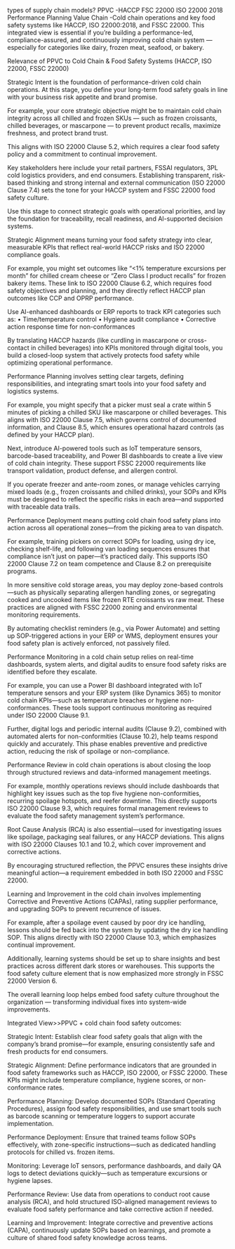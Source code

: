 types of supply chain models?
PPVC -HACCP FSC 22000 ISO 22000 2018
Performance Planning Value Chain -Cold chain operations and key food safety systems like HACCP, ISO 22000:2018, and FSSC 22000. 
This integrated view is essential if you’re building a performance-led, compliance-assured, and continuously improving cold chain system — especially for categories like dairy, frozen meat, seafood, or bakery.

Relevance of PPVC to Cold Chain & Food Safety Systems (HACCP, ISO 22000, FSSC 22000)

Strategic Intent is the foundation of performance-driven cold chain operations. At this stage, you define your long-term food safety goals in line with your business risk appetite and brand promise.

For example, your core strategic objective might be to maintain cold chain integrity across all chilled and frozen SKUs — such as frozen croissants, chilled beverages, or mascarpone — to prevent product recalls, maximize freshness, and protect brand trust.

This aligns with ISO 22000 Clause 5.2, which requires a clear food safety policy and a commitment to continual improvement.

Key stakeholders here include your retail partners, FSSAI regulators, 3PL cold logistics providers, and end consumers. Establishing transparent, risk-based thinking and strong internal and external communication (ISO 22000 Clause 7.4) sets the tone for your HACCP system and FSSC 22000 food safety culture.

Use this stage to connect strategic goals with operational priorities, and lay the foundation for traceability, recall readiness, and AI-supported decision systems.

Strategic Alignment means turning your food safety strategy into clear, measurable KPIs that reflect real-world HACCP risks and ISO 22000 compliance goals.

For example, you might set outcomes like “<1% temperature excursions per month” for chilled cream cheese or “Zero Class I product recalls” for frozen bakery items. These link to ISO 22000 Clause 6.2, which requires food safety objectives and planning, and they directly reflect HACCP plan outcomes like CCP and OPRP performance.

Use AI-enhanced dashboards or ERP reports to track KPI categories such as:
	•	Time/temperature control
	•	Hygiene audit compliance
	•	Corrective action response time for non-conformances

By translating HACCP hazards (like curdling in mascarpone or cross-contact in chilled beverages) into KPIs monitored through digital tools, you build a closed-loop system that actively protects food safety while optimizing operational performance.

Performance Planning involves setting clear targets, defining responsibilities, and integrating smart tools into your food safety and logistics systems.

For example, you might specify that a picker must seal a crate within 5 minutes of picking a chilled SKU like mascarpone or chilled beverages. This aligns with ISO 22000 Clause 7.5, which governs control of documented information, and Clause 8.5, which ensures operational hazard controls (as defined by your HACCP plan).

Next, introduce AI-powered tools such as IoT temperature sensors, barcode-based traceability, and Power BI dashboards to create a live view of cold chain integrity. These support FSSC 22000 requirements like transport validation, product defense, and allergen control.

If you operate freezer and ante-room zones, or manage vehicles carrying mixed loads (e.g., frozen croissants and chilled drinks), your SOPs and KPIs must be designed to reflect the specific risks in each area—and supported with traceable data trails.

Performance Deployment means putting cold chain food safety plans into action across all operational zones—from the picking area to van dispatch.

For example, training pickers on correct SOPs for loading, using dry ice, checking shelf-life, and following van loading sequences ensures that compliance isn’t just on paper—it’s practiced daily. This supports ISO 22000 Clause 7.2 on team competence and Clause 8.2 on prerequisite programs.

In more sensitive cold storage areas, you may deploy zone-based controls—such as physically separating allergen handling zones, or segregating cooked and uncooked items like frozen RTE croissants vs raw meat. These practices are aligned with FSSC 22000 zoning and environmental monitoring requirements.

By automating checklist reminders (e.g., via Power Automate) and setting up SOP-triggered actions in your ERP or WMS, deployment ensures your food safety plan is actively enforced, not passively filed.

Performance Monitoring in a cold chain setup relies on real-time dashboards, system alerts, and digital audits to ensure food safety risks are identified before they escalate.

For example, you can use a Power BI dashboard integrated with IoT temperature sensors and your ERP system (like Dynamics 365) to monitor cold chain KPIs—such as temperature breaches or hygiene non-conformances. These tools support continuous monitoring as required under ISO 22000 Clause 9.1.

Further, digital logs and periodic internal audits (Clause 9.2), combined with automated alerts for non-conformities (Clause 10.2), help teams respond quickly and accurately. This phase enables preventive and predictive action, reducing the risk of spoilage or non-compliance.

Performance Review in cold chain operations is about closing the loop through structured reviews and data-informed management meetings.

For example, monthly operations reviews should include dashboards that highlight key issues such as the top five hygiene non-conformities, recurring spoilage hotspots, and reefer downtime. This directly supports ISO 22000 Clause 9.3, which requires formal management reviews to evaluate the food safety management system’s performance.

Root Cause Analysis (RCA) is also essential—used for investigating issues like spoilage, packaging seal failures, or any HACCP deviations. This aligns with ISO 22000 Clauses 10.1 and 10.2, which cover improvement and corrective actions.

By encouraging structured reflection, the PPVC ensures these insights drive meaningful action—a requirement embedded in both ISO 22000 and FSSC 22000.

Learning and Improvement in the cold chain involves implementing Corrective and Preventive Actions (CAPAs), rating supplier performance, and upgrading SOPs to prevent recurrence of issues.

For example, after a spoilage event caused by poor dry ice handling, lessons should be fed back into the system by updating the dry ice handling SOP. This aligns directly with ISO 22000 Clause 10.3, which emphasizes continual improvement.

Additionally, learning systems should be set up to share insights and best practices across different dark stores or warehouses. This supports the food safety culture element that is now emphasized more strongly in FSSC 22000 Version 6.

The overall learning loop helps embed food safety culture throughout the organization — transforming individual fixes into system-wide improvements.

Integrated View>>PPVC + cold chain food safety outcomes:

Strategic Intent:
Establish clear food safety goals that align with the company’s brand promise—for example, ensuring consistently safe and fresh products for end consumers.

Strategic Alignment:
Define performance indicators that are grounded in food safety frameworks such as HACCP, ISO 22000, or FSSC 22000. These KPIs might include temperature compliance, hygiene scores, or non-conformance rates.

Performance Planning:
Develop documented SOPs (Standard Operating Procedures), assign food safety responsibilities, and use smart tools such as barcode scanning or temperature loggers to support accurate implementation.

Performance Deployment:
Ensure that trained teams follow SOPs effectively, with zone-specific instructions—such as dedicated handling protocols for chilled vs. frozen items.

Monitoring:
Leverage IoT sensors, performance dashboards, and daily QA logs to detect deviations quickly—such as temperature excursions or hygiene lapses.

Performance Review:
Use data from operations to conduct root cause analysis (RCA), and hold structured ISO-aligned management reviews to evaluate food safety performance and take corrective action if needed.

Learning and Improvement:
Integrate corrective and preventive actions
 (CAPA), continuously update SOPs based 
on learnings, and promote a culture of 
shared food safety knowledge across teams.
